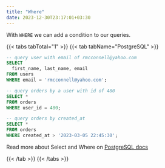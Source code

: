 ```yaml
---
title: "Where"
date: 2023-12-30T23:17:01+03:30
---
```

With `WHERE` we can add a condition to our queries.

{{< tabs tabTotal="1" >}}
{{< tab tabName="PostgreSQL" >}}
```sql
-- query user with email of rmcconnell@yahoo.com
SELECT
  first_name, last_name, email
FROM users
WHERE email = 'rmcconnell@yahoo.com';

-- query orders by a user with id of 480
SELECT *
FROM orders
WHERE user_id = 480;

-- query orders by created_at
SELECT *
FROM orders
WHERE created_at > '2023-03-05 22:45:30';
```

Read more about Select and Where on 
[PostgreSQL docs](https://www.postgresql.org/docs/current/sql-select.html)

{{< /tab >}}
{{< /tabs >}}
